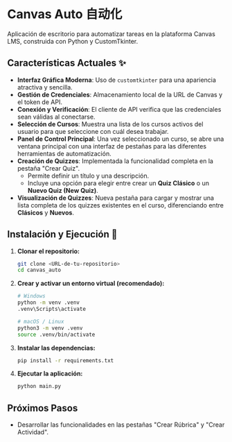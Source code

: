 # Canvas Auto 自动化

Aplicación de escritorio para automatizar tareas en la plataforma Canvas LMS, construida con Python y CustomTkinter.

## Características Actuales ✨

* **Interfaz Gráfica Moderna**: Uso de `customtkinter` para una apariencia atractiva y sencilla.
* **Gestión de Credenciales**: Almacenamiento local de la URL de Canvas y el token de API.
* **Conexión y Verificación**: El cliente de API verifica que las credenciales sean válidas al conectarse.
* **Selección de Cursos**: Muestra una lista de los cursos activos del usuario para que seleccione con cuál desea trabajar.
* **Panel de Control Principal**: Una vez seleccionado un curso, se abre una ventana principal con una interfaz de pestañas para las diferentes herramientas de automatización.
* **Creación de Quizzes**: Implementada la funcionalidad completa en la pestaña "Crear Quiz".
    * Permite definir un título y una descripción.
    * Incluye una opción para elegir entre crear un **Quiz Clásico** o un **Nuevo Quiz (New Quiz)**.
* **Visualización de Quizzes**: Nueva pestaña para cargar y mostrar una lista completa de los quizzes existentes en el curso, diferenciando entre **Clásicos** y **Nuevos**.

## Instalación y Ejecución 🚀

1.  **Clonar el repositorio:**
    ```bash
    git clone <URL-de-tu-repositorio>
    cd canvas_auto
    ```

2.  **Crear y activar un entorno virtual (recomendado):**
    ```bash
    # Windows
    python -m venv .venv
    .venv\Scripts\activate

    # macOS / Linux
    python3 -m venv .venv
    source .venv/bin/activate
    ```

3.  **Instalar las dependencias:**
    ```bash
    pip install -r requirements.txt
    ```

4.  **Ejecutar la aplicación:**
    ```bash
    python main.py
    ```

## Próximos Pasos

* Desarrollar las funcionalidades en las pestañas "Crear Rúbrica" y "Crear Actividad".